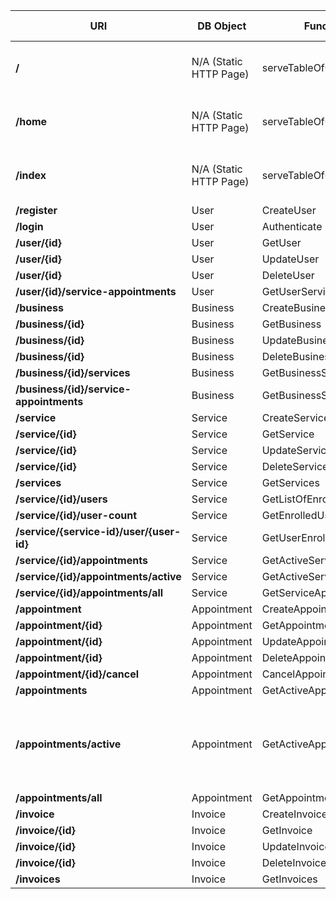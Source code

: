 | **URI**                                 | **DB Object**          | **Function Called**            | **Request Type** | **Description**                                 |
|-----------------------------------------|------------------------|--------------------------------|------------------|--------------------------------------------------|
| **/**                                   | N/A (Static HTTP Page) | serveTableOfContents           | GET              | Backend / API reference links and documentation  |
| **/home**                               | N/A (Static HTTP Page) | serveTableOfContents           | GET              | Backend / API reference links and documentation  |
| **/index**                              | N/A (Static HTTP Page) | serveTableOfContents           | GET              | Backend / API reference links and documentation  |
| **/register**                           | User                   | CreateUser                     | POST             |                                                  |
| **/login**                              | User                   | Authenticate                   | POST             |                                                  |
| **/user/{id}**                          | User                   | GetUser                        | GET              |                                                  |
| **/user/{id}**                          | User                   | UpdateUser                     | PUT              |                                                  |
| **/user/{id}**                          | User                   | DeleteUser                     | DELETE           |                                                  |
| **/user/{id}/service-appointments**     | User                   | GetUserServiceAppointments     | GET              |                                                  |
| **/business**                           | Business               | CreateBusiness                 | POST             |                                                  |
| **/business/{id}**                      | Business               | GetBusiness                    | GET              |                                                  |
| **/business/{id}**                      | Business               | UpdateBusiness                 | PUT              |                                                  |
| **/business/{id}**                      | Business               | DeleteBusiness                 | DELETE           |                                                  |
| **/business/{id}/services**             | Business               | GetBusinessServices            | GET              |                                                  |
| **/business/{id}/service-appointments** | Business               | GetBusinessServiceAppointments | GET              |                                                  |
| **/service**                            | Service                | CreateService                  | POST             |                                                  |
| **/service/{id}**                       | Service                | GetService                     | GET              |                                                  |
| **/service/{id}**                       | Service                | UpdateService                  | PUT              |                                                  |
| **/service/{id}**                       | Service                | DeleteService                  | DELETE           |                                                  |
| **/services**                            | Service     | GetServices                  | GET    |                                                                                 |
| **/service/{id}/users**                  | Service     | GetListOfEnrolledUsers       | GET    |                                                                                 |
| **/service/{id}/user-count**             | Service     | GetEnrolledUsersCount        | GET    |                                                                                 |
| **/service/{service-id}/user/{user-id}** | Service     | GetUserEnrolledStatus        | GET    |                                                                                 |
| **/service/{id}/appointments**           | Service     | GetActiveServiceAppointments | GET    |                                                                                 |
| **/service/{id}/appointments/active**    | Service     | GetActiveServiceAppointments | GET    |                                                                                 |
| **/service/{id}/appointments/all**       | Service     | GetServiceAppointments       | GET    |                                                                                 |
| **/appointment**                         | Appointment | CreateAppointment            | POST   |                                                                                 |
| **/appointment/{id}**                    | Appointment | GetAppointment               | GET    |                                                                                 |
| **/appointment/{id}**                    | Appointment | UpdateAppointment            | UPDATE |                                                                                 |
| **/appointment/{id}**                    | Appointment | DeleteAppointment            | DELETE |                                                                                 |
| **/appointment/{id}/cancel**             | Appointment | CancelAppointment            | POST   |                                                                                 |
| **/appointments**                        | Appointment | GetActiveAppointments        | GET    |                                                                                 |
| **/appointments/active**                 | Appointment | GetActiveAppointments        | GET    | Same as /appointments, just added for consistent naming convention alternative  |
| **/appointments/all**                    | Appointment | GetAppointments              | GET    |                                                                                 |
| **/invoice**                             | Invoice     | CreateInvoice                | POST   |                                                                                 |
| **/invoice/{id}**                        | Invoice     | GetInvoice                   | GET    |                                                                                 |
| **/invoice/{id}**                        | Invoice     | UpdateInvoice                | UPDATE |                                                                                 |
| **/invoice/{id}**                        | Invoice     | DeleteInvoice                | DELETE |                                                                                 |
| **/invoices**                            | Invoice     | GetInvoices                  | GET    |                                                                                 |
